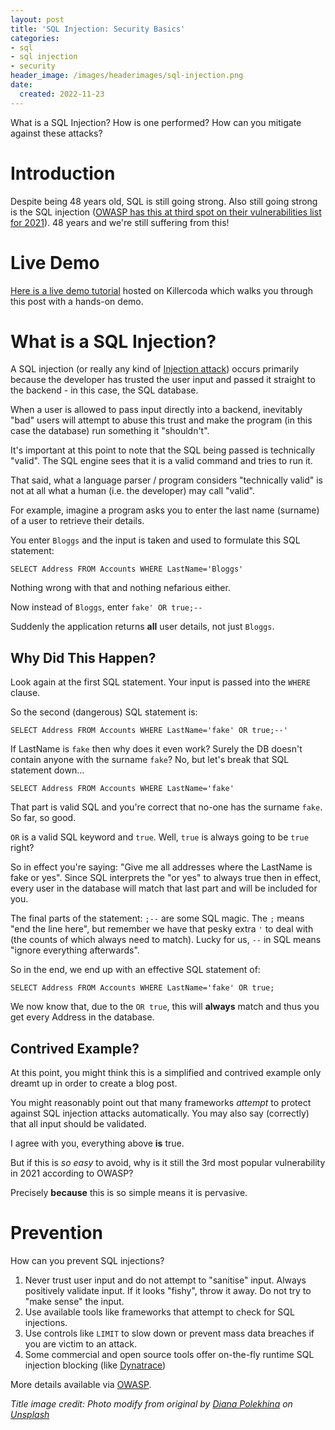 ```yaml
---
layout: post
title: 'SQL Injection: Security Basics'
categories:
- sql
- sql injection
- security
header_image: /images/headerimages/sql-injection.png
date:
  created: 2022-11-23
---
```


What is a SQL Injection? How is one performed? How can you mitigate against these attacks?

<!-- more -->

# Introduction

Despite being 48 years old, SQL is still going strong. Also still going strong is the SQL injection ([OWASP has this at third spot on their vulnerabilities list for 2021](https://owasp.org/Top10/A03_2021-Injection/)). 48 years and we're still suffering from this!

# Live Demo
[Here is a live demo tutorial](https://killercoda.com/agardnerit/scenario/security-sql-injection) hosted on Killercoda which walks you through this post with a hands-on demo.

# What is a SQL Injection?
A SQL injection (or really any kind of [Injection attack](https://owasp.org/Top10/A03_2021-Injection/)) occurs primarily because the developer has trusted the user input and passed it straight to the backend - in this case, the SQL database.

When a user is allowed to pass input directly into a backend, inevitably "bad" users will attempt to abuse this trust and make the program (in this case the database) run something it "shouldn't".

It's important at this point to note that the SQL being passed is technically "valid". The SQL engine sees that it is a valid command and tries to run it.

That said, what a language parser / program considers "technically valid" is not at all what a human (i.e. the developer) may call "valid".

For example, imagine a program asks you to enter the last name (surname) of a user to retrieve their details.

You enter `Bloggs` and the input is taken and used to formulate this SQL statement:

```
SELECT Address FROM Accounts WHERE LastName='Bloggs'
```

Nothing wrong with that and nothing nefarious either.

Now instead of `Bloggs`, enter `fake' OR true;--`

Suddenly the application returns **all** user details, not just `Bloggs`.

## Why Did This Happen?

Look again at the first SQL statement. Your input is passed into the `WHERE` clause.

So the second (dangerous) SQL statement is:

```
SELECT Address FROM Accounts WHERE LastName='fake' OR true;--'
```

If LastName is `fake` then why does it even work? Surely the DB doesn't contain anyone with the surname `fake`? No, but let's break that SQL statement down...

```
SELECT Address FROM Accounts WHERE LastName='fake'
```

That part is valid SQL and you're correct that no-one has the surname `fake`. So far, so good.

`OR` is a valid SQL keyword and `true`. Well, `true` is always going to be `true` right?

So in effect you're saying: "Give me all addresses where the LastName is fake or yes". Since SQL interprets the "or yes" to always true then in effect, every user in the database will match that last part and will be included for you.

The final parts of the statement: `;--` are some SQL magic. The `;` means "end the line here", but remember we have that pesky extra `'` to deal with (the counts of which always need to match). Lucky for us, `--` in SQL means "ignore everything afterwards".

So in the end, we end up with an effective SQL statement of:

```
SELECT Address FROM Accounts WHERE LastName='fake' OR true;
```

We now know that, due to the `OR true`, this will **always** match and thus you get every Address in the database.

## Contrived Example?

At this point, you might think this is a simplified and contrived example only dreamt up in order to create a blog post.

You might reasonably point out that many frameworks _attempt_ to protect against SQL injection attacks automatically. You may also say (correctly) that all input should be validated.

I agree with you, everything above **is** true.

But if this is _so easy_ to avoid, why is it still the 3rd most popular vulnerability in 2021 according to OWASP?

Precisely **because** this is so simple means it is pervasive.

# Prevention

How can you prevent SQL injections?

1. Never trust user input and do not attempt to "sanitise" input. Always positively validate input. If it looks "fishy", throw it away. Do not try to "make sense" the input.
2. Use available tools like frameworks that attempt to check for SQL injections.
3. Use controls like `LIMIT` to slow down or prevent mass data breaches if you are victim to an attack.
4. Some commercial and open source tools offer on-the-fly runtime SQL injection blocking (like [Dynatrace](https://dynatrace.com))

More details available via [OWASP](https://owasp.org/Top10/A03_2021-Injection/#how-to-prevent).

_Title image credit: Photo modify from original by [Diana Polekhina](https://unsplash.com/@diana_pole) on [Unsplash](https://unsplash.com/s/photos/injection)_


